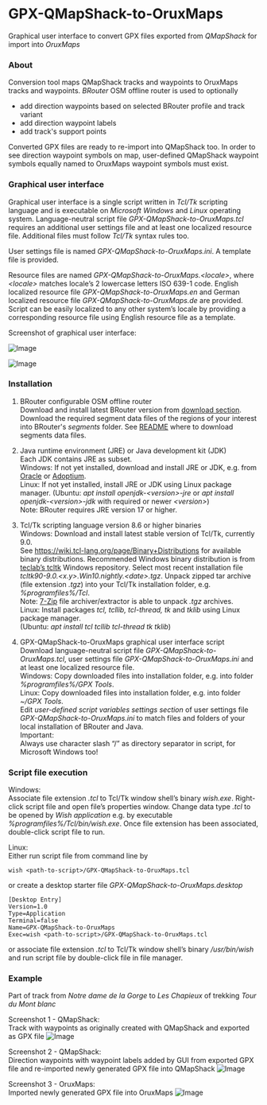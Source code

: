 # GPX-QMapShack-to-OruxMaps
Graphical user interface to convert GPX files exported from *QMapShack* for import into *OruxMaps*


### About
Conversion tool maps QMapShack tracks and waypoints to OruxMaps tracks and waypoints. *BRouter* OSM offline router is used to optionally
- add direction waypoints based on selected BRouter profile and track variant
- add direction waypoint labels
- add track's support points


Converted GPX files are ready to re-import into QMapShack too. In order to see direction waypoint symbols on map, user-defined QMapShack waypoint symbols equally named to OruxMaps waypoint symbols must exist.

### Graphical user interface
Graphical user interface is a single script written in _Tcl/Tk_ scripting language and is executable on _Microsoft Windows_ and _Linux_ operating system. Language-neutral script file _GPX-QMapShack-to-OruxMaps.tcl_ requires an additional user settings file and at least one localized resource file. Additional files must follow _Tcl/Tk_ syntax rules too. 

User settings file is named _GPX-QMapShack-to-OruxMaps.ini_. A template file is provided.

Resource files are named _GPX-QMapShack-to-OruxMaps.<locale\>_, where _<locale\>_ matches locale’s 2 lowercase letters ISO 639-1 code. English localized resource file _GPX-QMapShack-to-OruxMaps.en_ and German localized resource file _GPX-QMapShack-to-OruxMaps.de_ are provided. Script can be easily localized to any other system’s locale by providing a corresponding resource file using English resource file as a template. 

Screenshot of graphical user interface: 

![Image](https://github.com/user-attachments/assets/9b5472c9-baf8-4123-b749-e9a160b5b719)

![Image](https://github.com/user-attachments/assets/fc166fb9-9630-443c-aebf-31c60a700ad0)


### Installation

1.	BRouter configurable OSM offline router  
Download and install latest BRouter version from [download section](https://github.com/abrensch/brouter/releases).  
Download the required segment data files of the regions of your interest into BRouter's *segments* folder. See [README](https://github.com/abrensch/brouter?tab=readme-ov-file) where to download segments data files.  

2.	Java runtime environment (JRE) or Java development kit (JDK)  
Each JDK contains JRE as subset.  
Windows: If not yet installed, download and install JRE or JDK, e.g. from [Oracle](https://www.java.com) or [Adoptium](https://adoptium.net/de/temurin/releases).  
Linux: If not yet installed, install JRE or JDK using Linux package manager. (Ubuntu: _apt install openjdk-<version\>-jre_ or _apt install openjdk-<version\>-jdk_ with required or newer _<version\>_)  
Note: BRouter requires JRE version 17 or higher. 

3.	Tcl/Tk scripting language version 8.6 or higher binaries  
Windows: Download and install latest stable version of Tcl/Tk, currently 9.0.  
See https://wiki.tcl-lang.org/page/Binary+Distributions for available binary distributions. Recommended Windows binary distribution is from [teclab’s tcltk](https://gitlab.com/teclabat/tcltk/-/packages) Windows repository. Select most recent installation file _tcltk90-9.0.\<x.y>.Win10.nightly.\<date>.tgz_. Unpack zipped tar archive (file extension _.tgz_) into your Tcl/Tk installation folder, e.g. _%programfiles%/Tcl_.  
Note: [7-Zip](https://www.7-zip.org) file archiver/extractor is able to unpack _.tgz_ archives.   
Linux: Install packages _tcl, tcllib, tcl-thread, tk_ and _tklib_ using Linux package manager.  
(Ubuntu: _apt install tcl tcllib tcl-thread tk tklib_)

4.	GPX-QMapShack-to-OruxMaps graphical user interface script  
Download language-neutral script file _GPX-QMapShack-to-OruxMaps.tcl_, user settings file _GPX-QMapShack-to-OruxMaps.ini_ and at least one localized resource file.  
Windows: Copy downloaded files into installation folder, e.g. into folder _%programfiles%/GPX Tools_.  
Linux: Copy downloaded files into installation folder, e.g. into folder _~/GPX Tools_.  
Edit _user-defined script variables settings section_ of user settings file _GPX-QMapShack-to-OruxMaps.ini_ to match files and folders of your local installation of BRouter and Java.  
Important:  
Always use character slash “/” as directory separator in script, for Microsoft Windows too!

### Script file execution

Windows:  
Associate file extension _.tcl_ to Tcl/Tk window shell’s binary _wish.exe_. Right-click script file and open file’s properties window. Change data type _.tcl_ to be opened by _Wish application_ e.g. by executable _%programfiles%/Tcl/bin/wish.exe_. Once file extension has been associated, double-click script file to run.

Linux:  
Either run script file from command line by
```
wish <path-to-script>/GPX-QMapShack-to-OruxMaps.tcl
```
or create a desktop starter file _GPX-QMapShack-to-OruxMaps.desktop_
```
[Desktop Entry]
Version=1.0
Type=Application
Terminal=false
Name=GPX-QMapShack-to-OruxMaps
Exec=wish <path-to-script>/GPX-QMapShack-to-OruxMaps.tcl
```
or associate file extension _.tcl_ to Tcl/Tk window shell’s binary _/usr/bin/wish_ and run script file by double-click file in file manager.

### Example

Part of track from *Notre dame de la Gorge* to *Les Chapieux* of trekking *Tour du Mont blanc*

Screenshot 1 - QMapShack:  
Track with waypoints as originally created with QMapShack and exported as GPX file
![Image](https://github.com/user-attachments/assets/1fab7469-42a3-4aab-b1a1-8ff15ad56e19)

Screenshot 2 - QMapShack:  
Direction waypoints with waypoint labels added by GUI from exported GPX file and re-imported newly generated GPX file into QMapShack 
![Image](https://github.com/user-attachments/assets/eac8418d-2ebf-4422-8eb4-49f563381c57)

Screenshot 3 - OruxMaps:  
Imported newly generated GPX file into OruxMaps
![Image](https://github.com/user-attachments/assets/743a262f-a508-497a-9876-0c3d5ccdc8ab)